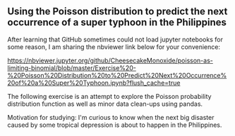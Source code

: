 <h2>Using the Poisson distribution to predict the next occurrence of a super typhoon in the Philippines</h2>

After learning that GitHub sometimes could not load jupyter notebooks for some reason, I am sharing the nbviewer link below for your convenience:

https://nbviewer.jupyter.org/github/CheesecakeMonoxide/poisson-as-limiting-binomial/blob/master/Exercise%20-%20Poisson%20Distribution%20to%20Predict%20Next%20Occurrence%20of%20a%20Super%20Typhoon.ipynb?flush_cache=true


The following exercise is an attempt to explore the Poisson probability distribution function as well as minor data clean-ups using pandas.

Motivation for studying: I'm curious to know when the next big disaster caused by some tropical depression is about to happen in the Philippines.

